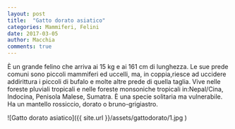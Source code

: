 ```yaml
---
layout: post
title:  "Gatto dorato asiatico"
categories: Mammiferi, Felini
date: 2017-03-05
author: Macchia
comments: true
---
```


È un grande felino che arriva ai 15 kg e ai 161 cm di lunghezza.
Le sue prede comuni sono piccoli mammiferi ed uccelli, ma, in coppia,riesce ad uccidere addirittura i piccoli di bufalo e molte altre prede di quella taglia.
Vive nelle foreste pluviali tropicali e nelle foreste monsoniche tropicali in:Nepal/Cina, Indocina, Penisola Malese, Sumatra.
È una specie solitaria ma vulnerabile.
Ha un mantello rossiccio, dorato o bruno-grigiastro.

![Gatto dorato asiatico]({{ site.url }}/assets/gattodorato/1.jpg )
